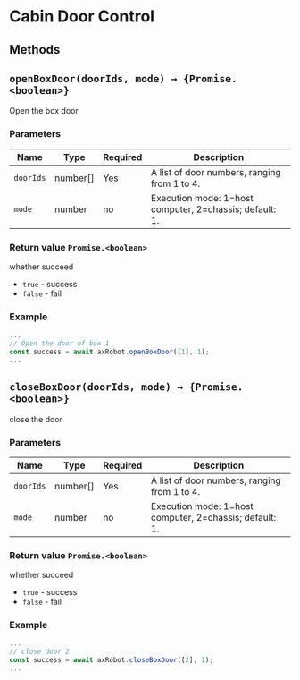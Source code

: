 # Cabin Door Control

## Methods

## `openBoxDoor(doorIds, mode) → {Promise.<boolean>}`

Open the box door

### Parameters

| Name | Type | Required | Description |
| --------- | -------- | ---- | ----------------------------------------- |
| `doorIds` | number[] | Yes | A list of door numbers, ranging from 1 to 4. |
| `mode` | number | no | Execution mode: 1=host computer, 2=chassis; default: 1. |

### Return value `Promise.<boolean>`

whether succeed

* `true` - success
* `false` - fail

### Example

````javascript
...
// Open the door of box 1
const success = await axRobot.openBoxDoor([1], 1);
...
````



## `closeBoxDoor(doorIds, mode) → {Promise.<boolean>}`

close the door

### Parameters

| Name | Type | Required | Description |
| --------- | -------- | ---- | ----------------------------------------- |
| `doorIds` | number[] | Yes | A list of door numbers, ranging from 1 to 4. |
| `mode` | number | no | Execution mode: 1=host computer, 2=chassis; default: 1. |

### Return value `Promise.<boolean>`

whether succeed

* `true` - success
* `false` - fail

### Example

````javascript
...
// close door 2
const success = await axRobot.closeBoxDoor([2], 1);
...
````
